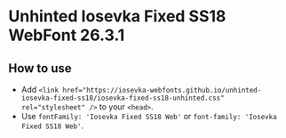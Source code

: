 # Unhinted Iosevka Fixed SS18 WebFont 26.3.1

## How to use

- Add `<link href="https://iosevka-webfonts.github.io/unhinted-iosevka-fixed-ss18/iosevka-fixed-ss18-unhinted.css" rel="stylesheet" />` to your `<head>`.
- Use `fontFamily: 'Iosevka Fixed SS18 Web'` or `font-family: 'Iosevka Fixed SS18 Web'`.
